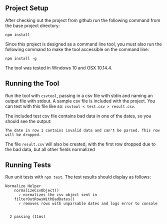 ## Project Setup

After checking out the project from github run the following command from the base project directory:
```
npm install
```

Since this project is designed as a command line tool, you must also run the following command to make the tool 
accessible on the command line:
```
npm install -g
```

The tool was tested in Windows 10 and OSX 10.14.4.

## Running the Tool
Run the tool with `csvtool`, passing in a csv file with stdin and naming an output file with stdout. A sample csv file 
is included with the project. You can test with this file like so: `csvtool < test.csv > result.csv`.

The included test csv file contains bad data in one of the dates, so you should see the output:
```
The date in row 1 contains invalid data and can't be parsed. This row will be dropped.
```

The file `result.csv` will also be created, with the first row dropped due to the bad data, but all other fields 
normalized

## Running Tests
Run unit tests with `npm test`. The test results should display as follows:

``` 
Normalize Helper
    normalizeCsvObject()
      ✓ normalizes the csv object sent in
    filterOutRowsWithBadDates()
      ✓ removes rows with unparsable dates and logs error to console
      
      
  2 passing (11ms)
```